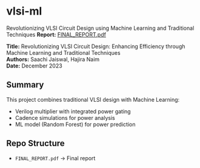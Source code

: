 # vlsi-ml
Revolutionizing VLSI Circuit Design using Machine Learning and Traditional Techniques
**Report:** [FINAL_REPORT.pdf](./FINAL_REPORT.pdf)

**Title:** Revolutionizing VLSI Circuit Design: Enhancing Efficiency through Machine Learning and Traditional Techniques  
**Authors:** Saachi Jaiswal, Hajira Naim  
**Date:** December 2023

## Summary
This project combines traditional VLSI design with Machine Learning:
- Verilog multiplier with integrated power gating
- Cadence simulations for power analysis
- ML model (Random Forest) for power prediction

## Repo Structure
- `FINAL_REPORT.pdf` → Final report
